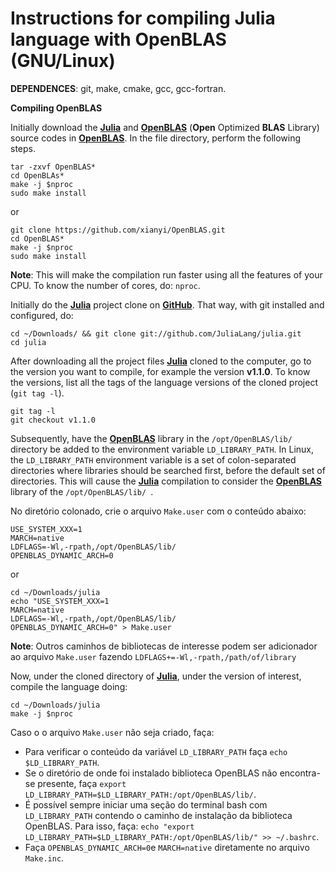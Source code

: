 # Instructions for compiling Julia language with OpenBLAS (GNU/Linux)

**DEPENDENCES**: git, make, cmake, gcc, gcc-fortran.

**Compiling OpenBLAS**

Initially download the [**Julia**](https://julialang.org/) and [**OpenBLAS**](https://www.openblas.net/) (**Open** Optimized **BLAS** Library) source codes in [**OpenBLAS**](https://www.openblas.net/). In the file directory, perform the following steps.
```
tar -zxvf OpenBLAS*
cd OpenBLAs*
make -j $nproc
sudo make install
```
or

```
git clone https://github.com/xianyi/OpenBLAS.git
cd OpenBLAS*
make -j $nproc
sudo make install
```
**Note**: This will make the compilation run faster using all the features of your CPU. To know the number of cores, do: ```nproc```.

Initially do the [**Julia**](https://julialang.org/)  project clone on [**GitHub**](https://github.com/JuliaLang/julia). That way, with git installed and configured, do:

```
cd ~/Downloads/ && git clone git://github.com/JuliaLang/julia.git
cd julia
```

After downloading all the project files [**Julia**](https://julialang.org/) cloned to the computer, go to the version you want to compile, for example the version **v1.1.0**. To know the versions, list all the tags of the language versions of the cloned project (`git tag -l`).

```
git tag -l
git checkout v1.1.0
```

Subsequently, have the [**OpenBLAS**](https://www.openblas.net/) library in the `/opt/OpenBLAS/lib/` directory be added to the environment variable `LD_LIBRARY_PATH`. In Linux, the `LD_LIBRARY_PATH` environment variable is a set of colon-separated directories where libraries should be searched first, before the default set of directories. This will cause the [**Julia**](https://julialang.org/) compilation  to consider the [**OpenBLAS**](https://www.openblas.net/) library of the `/opt/OpenBLAS/lib/ `.

No diretório colonado, crie o arquivo `Make.user` com o conteúdo abaixo:

```
USE_SYSTEM_XXX=1
MARCH=native
LDFLAGS=-Wl,-rpath,/opt/OpenBLAS/lib/
OPENBLAS_DYNAMIC_ARCH=0
```
or

```
cd ~/Downloads/julia
echo "USE_SYSTEM_XXX=1
MARCH=native
LDFLAGS=-Wl,-rpath,/opt/OpenBLAS/lib/
OPENBLAS_DYNAMIC_ARCH=0" > Make.user
```

**Note**: Outros caminhos de bibliotecas de interesse podem ser adicionador ao arquivo `Make.user` fazendo `LDFLAGS+=-Wl,-rpath,/path/of/library`


Now, under the cloned directory of [**Julia**](https://julialang.org/), under the version of interest, compile the language doing:

```
cd ~/Downloads/julia
make -j $nproc
```

Caso o o arquivo `Make.user` não seja criado, faça:

- Para verificar o conteúdo da variável `LD_LIBRARY_PATH` faça `echo $LD_LIBRARY_PATH`.
- Se o diretório de onde foi instalado biblioteca OpenBLAS não encontra-se presente, faça `export LD_LIBRARY_PATH=$LD_LIBRARY_PATH:/opt/OpenBLAS/lib/`.
- É possível sempre iniciar uma seção do terminal bash com `LD_LIBRARY_PATH` contendo o caminho de instalação da biblioteca OpenBLAS. Para isso, faça: `echo "export LD_LIBRARY_PATH=$LD_LIBRARY_PATH:/opt/OpenBLAS/lib/" >> ~/.bashrc`.
- Faça `OPENBLAS_DYNAMIC_ARCH=0`e `MARCH=native` diretamente no arquivo `Make.inc`.


